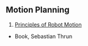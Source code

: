 ## Motion Planning
1. [Principles of Robot Motion](./Principles_of_Robot_Motion.md)
  - Book, Sebastian Thrun

